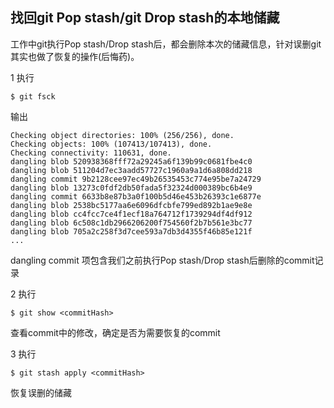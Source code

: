 ## 找回git Pop stash/git Drop stash的本地储藏

工作中git执行Pop stash/Drop stash后，都会删除本次的储藏信息，针对误删git其实也做了恢复的操作(后悔药)。

1 执行

    $ git fsck

输出

    Checking object directories: 100% (256/256), done.
    Checking objects: 100% (107413/107413), done.
    Checking connectivity: 110631, done.
    dangling blob 520938368fff72a29245a6f139b99c0681fbe4c0
    dangling blob 511204d7ec3aadd57727c1960a9a1d6a808dd218
    dangling commit 9b2128cee97ec49b26535453c774e95be7a24729
    dangling blob 13273c0fdf2db50fada5f32324d000389bc6b4e9
    dangling commit 6633b8e87b3a0f100b5d46e453b26393c1e6877e
    dangling blob 2538bc5177aa6e6096dfcbfe799ed892b1ae9e8e
    dangling blob cc4fcc7ce4f1ecf18a764712f1739294df4df912
    dangling blob 6c508c1db2966206200f754560f2b7b561e3bc77
    dangling blob 705a2c258f3d7cee593a7db3d4355f46b85e121f
    ...

dangling commit 项包含我们之前执行Pop stash/Drop stash后删除的commit记录

2 执行

    $ git show <commitHash>

查看commit中的修改，确定是否为需要恢复的commit

3 执行

    $ git stash apply <commitHash>

恢复误删的储藏
